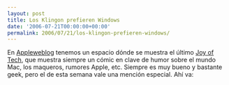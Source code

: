 ```yaml
---
layout: post
title: Los Klingon prefieren Windows
date: '2006-07-21T00:00:00+00:00'
permalink: 2006/07/21/los-klingon-prefieren-windows/
---
```

En <a href="http://es.appleweblog.com">Appleweblog</a> tenemos un espacio dónde se muestra el último <a href="http://www.geekculture.com/joyoftech/index.html">Joy of Tech</a>, que muestra siempre un cómic en clave de humor sobre el mundo Mac, los maqueros, rumores Apple, etc. Siempre es muy bueno y bastante geek, pero el de esta semana vale una mención especial. Ahí va:
<a href="http://www.geekculture.com/joyoftech/index.html"><img style="display:block; margin:0px auto 10px; text-align:center;cursor:pointer; cursor:hand;" src="http://photos1.blogger.com/blogger/6639/1972/1600/846c.jpg" border="0" alt="" /></a>
